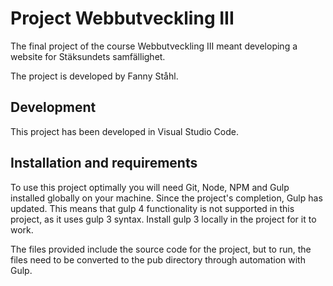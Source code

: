 # Project Webbutveckling III

The final project of the course Webbutveckling III meant developing a website for Stäksundets samfällighet.

The project is developed by Fanny Ståhl.

## Development

This project has been developed in Visual Studio Code. 

## Installation and requirements

To use this project optimally you will need Git, Node, NPM and Gulp installed globally on your machine. Since the project's completion, Gulp has updated. This means that gulp 4 functionality is not supported in this project, as it uses gulp 3 syntax. Install gulp 3 locally in the project for it to work. 

The files provided include the source code for the project, but to run, the files need to be converted to the pub directory through automation with Gulp.
